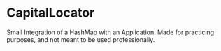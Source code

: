 # CapitalLocator
Small Integration of a HashMap with an Application.
Made for practicing purposes, and not meant to be used professionally.
